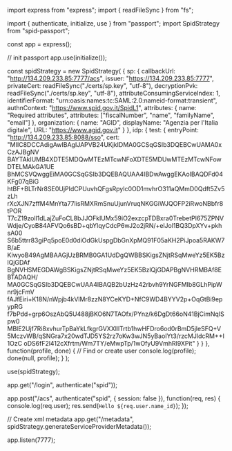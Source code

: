 import express from "express";
import { readFileSync } from "fs";

import { authenticate, initialize, use } from "passport";
import SpidStrategy from "spid-passport";

const app = express();

// init passport
app.use(initialize());

const spidStrategy = new SpidStrategy(
  {
    sp: {
      callbackUrl: "http://134.209.233.85:7777/acs",
      issuer: "https://134.209.233.85:7777",
      privateCert: readFileSync("./certs/sp.key", "utf-8"),
      decryptionPvk: readFileSync("./certs/sp.key", "utf-8"),
      attributeConsumingServiceIndex: 1,
      identifierFormat: "urn:oasis:names:tc:SAML:2.0:nameid-format:transient",
      authnContext: "https://www.spid.gov.it/SpidL1",
      attributes: {
        name: "Required attributes",
        attributes: ["fiscalNumber", "name", "familyName", "email"]
      },
      organization: {
        name: "AGID",
        displayName: "Agenzia per l'Italia digitale",
        URL: "https://www.agid.gov.it"
      }
    },
    idp: {
      test: {
        entryPoint: "http://134.209.233.85:8088/sso",
        cert:
          "MIIC8DCCAdigAwIBAgIJAPVB24UKjkIDMA0GCSqGSIb3DQEBCwUAMA0xCzAJBgNV BAYTAklUMB4XDTE5MDQwMTEzMTcwNFoXDTE5MDUwMTEzMTcwNFowDTELMAkGA1UE BhMCSVQwggEiMA0GCSqGSIb3DQEBAQUAA4IBDwAwggEKAoIBAQDFd04KFg07qBiG htBF+BLTrNr8SE0UjPIdCPUuvhQFgsRpylc0OD1mvhrO311aQMmD0Qdft5Zv5zLh rXcXJN7zffM4MnYta77lisRMXRmSnuUjunVruqNKGGiWJQOFP2iRwoNBbfr8tPOR T7cZ19zoll1dLajZuFoCL8bJJOFklUMx59iO2exzcpTDBxra0TrebetPl675ZPNV Wdje/CyoB84AFVQo6sBD+qbYlqyCdcP6wJ2o2jRN/+elJol1BQ3DpXYv+pkhsA00 S6b5ttrr83giPq5poE0d0diOdGkUspgDbGnXpMQ91F05aKH2PiJpoa5RAKW7B/aE KiwyoB49AgMBAAGjUzBRMB0GA1UdDgQWBBSKigsZNjtRSqMweYz5EK5BzlQjGDAf BgNVHSMEGDAWgBSKigsZNjtRSqMweYz5EK5BzlQjGDAPBgNVHRMBAf8EBTADAQH/ MA0GCSqGSIb3DQEBCwUAA4IBAQB2bUzHz42rbvh9YrNGFMIb8GLhPipWnr9jcFmV fAJfEiri+K18N/nWpjb4kVlMr8zzN8YCeKYD+NfC9WD4BYYV2p+OqGtBi9epypRG f7bPdd+grp6OszAbQ5U488jBKO6N7TAOfx/PYnz/k6DgDt66oN41BjCimNqISpw0 MBlE2Ujf7Ri8xvhurTpBaYkLfkgrGVXXlllTrtb1hwHFDro6od0rBmD5jleSFQ+V 5MczvWB/qSNGra7x20wdTJD5YS2rz7oKw3wJN5yBaoIYt3/rzcMJldcRM++I1OzC oDS6fF2l412cXfrtm/Wm7TY/eMwpTp/1wOfyU9VmhRl9XPit"
      }
    }
  },
  function(profile, done) {
    // Find or create user
    console.log(profile);
    done(null, profile);
  }
);

use(spidStrategy);

app.get("/login", authenticate("spid"));

app.post("/acs", authenticate("spid", { session: false }), function(req, res) {
  console.log(req.user);
  res.send(`Hello ${req.user.name_id}`);
});

// Create xml metadata
app.get("/metadata", spidStrategy.generateServiceProviderMetadata());

app.listen(7777);
